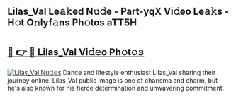 ## Lilas_Val Le𝚊𝚔ed N𝚞𝚍e - Part-yqX Vi𝚍eo Le𝚊𝚔s - H𝚘t O𝚗lyf𝚊ns Ph𝚘tos aTT5H

# <h2><a href="http://hf6t0e.feru.top/?c=Lilas_Val">🔗 👉 🔴 Lilas_Val Vi𝚍𝚎o Ph𝚘t𝚘𝚜</a></h2>

[![Lilas_Val Nu𝚍𝚎s](https://i.imgur.com/0TWrTi3.gif)](http://hf6t0e.feru.top/?c=Lilas_Val)
Dance and lifestyle enthusiast Lilas_Val sharing their journey online. Lilas_Val public image is one of charisma and charm, but he's also known for his fierce determination and unwavering commitment. 
